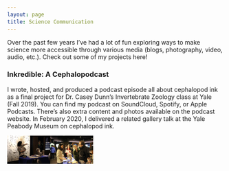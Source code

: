 ```yaml
---
layout: page
title: Science Communication
---
```


Over the past few years I’ve had a lot of fun exploring ways to make science more accessible through various media (blogs, photography, video, audio, etc.). Check out some of my projects here!

### Inkredible: A Cephalopodcast

I wrote, hosted, and produced a podcast episode all about cephalopod ink as a final project for Dr. Casey Dunn’s Invertebrate Zoology class at Yale (Fall 2019). You can find my podcast on SoundCloud, Spotify, or Apple Podcasts. There’s also extra content and photos available on the podcast website. In February 2020, I delivered a related gallery talk at the Yale Peabody Museum on cephalopod ink.

<img src="/public/ceph1.jpg" alt="talk1" style="width:100px"><img src="/public/ceph2.jpg" alt="talk2" style="width:100px">
